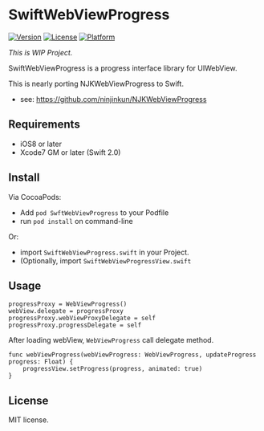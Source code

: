 # SwiftWebViewProgress
[![Version](https://img.shields.io/cocoapods/v/RxWebKit.svg?style=flat)](http://cocoapods.org/pods/SwiftWebViewProgress)
[![License](https://img.shields.io/cocoapods/l/RxWebKit.svg?style=flat)](http://cocoapods.org/pods/SwiftWebViewProgress)
[![Platform](https://img.shields.io/cocoapods/p/RxWebKit.svg?style=flat)](http://cocoapods.org/pods/SwiftWebViewProgress)

_This is WIP Project._

SwiftWebViewProgress is a progress interface library for UIWebView.

This is nearly porting NJKWebViewProgress to Swift.
- see: https://github.com/ninjinkun/NJKWebViewProgress

## Requirements
- iOS8 or later
- Xcode7 GM or later (Swift 2.0)

## Install
Via CocoaPods:
- Add `pod SwftWebViewProgress` to your Podfile
- run `pod install` on command-line
 
Or:

- import `SwiftWebViewProgress.swift` in your Project.
- (Optionally, import `SwiftWebViewProgressView.swift`

## Usage
```
progressProxy = WebViewProgress()
webView.delegate = progressProxy
progressProxy.webViewProxyDelegate = self
progressProxy.progressDelegate = self
```

After loading webView, `WebViewProgress` call delegate method.

```
func webViewProgress(webViewProgress: WebViewProgress, updateProgress progress: Float) {
    progressView.setProgress(progress, animated: true)
}
```

## License
MIT license.
